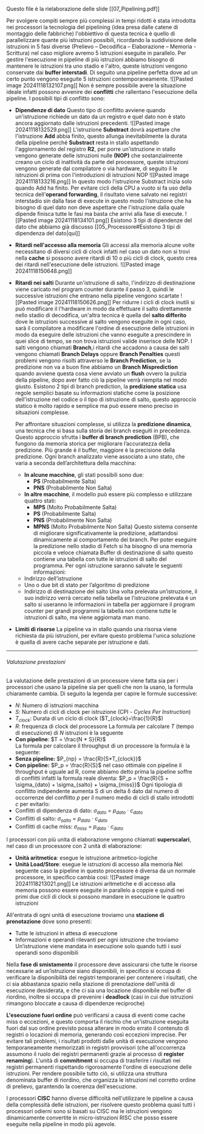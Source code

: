 Questo file è la rielaborazione delle slide [[07_Pipelining.pdf]]

Per svolgere compiti sempre più complessi in tempi ridotti è stata introdotta nei processori la tecnologia del pipelining (idea presa dalle catene di montaggio delle fabbriche) l'obbiettivo di questa tecnica è quello di parallelizzare quante più istruzioni possibili, ricordando la suddivisione delle istruzioni in 5 fasi diverse (Prelievo – Decodifica – Elaborazione – Memoria - Scrittura) nel caso migliore avremo 5 istruzioni eseguite in parallelo. Per gestire l'esecuzione in pipeline di più istruzioni abbiamo bisogno di mantenere le istruzioni tra uno stadio e l'altro, queste istruzioni vengono conservate dai **buffer interstadi**. Di seguito una pipeline perfetta dove ad un certo punto vengono eseguite 5 istruzioni contemporaneamente.
![[Pasted image 20241118132107.png]]
Non è sempre possibile avere la situazione ideale infatti possono avvenire dei **conflitti** che rallentano l'esecuzione della pipeline. I possibili tipi di conflitto sono:
- **Dipendenze di dato**
  Questo tipo di conflitto avviene quando un'istruzione richiede un dato da un registro e quel dato non è stato ancora aggiornato dalle istruzioni precedenti.
  ![[Pasted image 20241118132529.png]]
  L'istruzione **Substract** dovrà aspettare che l'istruzione **Add** abbia finito, questo allunga inevitabilmente la durata della pipeline perché **Substract** resta in stallo aspettando l'aggiornamento del registro **R2**, per porre un'istruzione in stallo vengono generate delle istruzioni nulle **(NOP)** che sostanzialmente creano un ciclo di inattività da parte del processore, queste istruzioni vengono generate dal compilatore o via hardware, di seguito il le istruzioni di prima con l'introduzioni di istruzioni NOP 
  ![[Pasted image 20241118133216.png]]
  In questo modo l'istruzione Substract inizia solo quando Add ha finito. 
  Per evitare cicli della CPU a vuoto si fa uso della tecnica dell'**operand forwarding**, il risultato viene salvato nei registri interstadio sin dalla fase di execute in questo modo l'istruzione che ha bisogno di quel dato non deve aspettare che l'istruzione dalla quale dipende finisca tutte le fasi ma basta che arrivi alla fase di execute.
  ![[Pasted image 20241118134101.png]]
  Esistono 3 tipi di dipendenze del dato che abbiamo già discusso [[05_Processore#Esistono 3 tipi di dipendenza del dato|qui]]
- **Ritardi nell'accesso alla memoria**
  Gli accessi alla memoria alcune volte necessitano di diversi cicli di clock infatti nel caso un dato non si trovi nella **cache** si possono avere ritardi di 10 o più cicli di clock, questo crea dei ritardi nell'esecuzione delle istruzioni.
  ![[Pasted image 20241118150648.png]]
- **Ritardi nei salti**
  Durante un'istruzione di salto, l'indirizzo di destinazione viene caricato nel program counter durante il passo 3, quindi le successive istruzioni che entrano nella pipeline vengono scartate
  ![[Pasted image 20241118150626.png]]
  Per ridurre i cicli di clock inutili si può modificare il l'hardware in modo da effettuare il salto direttamente nello stadio di decodifica, un'altra tecnica è quella del **salto differito** dove le istruzioni successive al salto vengono eseguite in ogni caso, sarà il compilatore a modificare l'ordine di esecuzione delle istruzioni in modo da eseguire delle istruzioni che vanno eseguite a prescindere in quei slice di tempo, se non trova istruzioni valide inserisce delle NOP. I salti vengono chiamati **Branch**,i ritardi che accadono a causa dei salti vengono chiamati **Branch Delays** oppure **Branch Penalties** questi problemi vengono risolti attraverso le **Branch Prediction**, se la predizione non va a buon fine abbiamo un **Branch Misprediction** quando avviene questa cosa viene avviato un **flush** ovvero la pulizia della pipeline, dopo aver fatto ciò la pipeline verrà riempita nel modo giusto. Esistono 2 tipi di branch prediction, la **predizione statica** usa regole semplici basate su informazioni statiche come la posizione dell'istruzione nel codice o il tipo di istruzione di salto, questo approccio statico è molto rapido e semplice ma può essere meno preciso in situazioni complesse.
  
  Per affrontare situazioni complesse, si utilizza la **predizione dinamica**, una tecnica che si basa sulla storia dei branch eseguiti in precedenza. Questo approccio sfrutta i **buffer di branch prediction** (BPB), che fungono da memoria storica per migliorare l’accuratezza della predizione. Più grande è il buffer, maggiore è la precisione della predizione. Ogni branch analizzato viene associato a uno stato, che varia a seconda dell’architettura della macchina:
	-  **In alcune macchine**, gli stati possibili sono due:
		  - **PS** (Probabilmente Salta)
		  - **PNS** (Probabilmente Non Salta)
	- **In altre macchine**, il modello può essere più complesso e utilizzare quattro stati:
		 - **MPS** (Molto Probabilmente Salta)
		 - **PS** (Probabilmente Salta)
		 - **PNS** (Probabilmente Non Salta)
		 - **MPNS** (Molto Probabilmente Non Salta)
  Questo sistema consente di migliorare significativamente la predizione, adattandosi dinamicamente al comportamento dei branch.
  Per poter eseguire la predizione nello stadio di Fetch si ha bisogno di una memoria piccola e veloce chiamata Buffer di destinazione di salto questo contiene una tabella con tutte le istruzioni di salto del programma. Per ogni istruzione saranno salvate le seguenti informazioni:
  - Indirizzo dell’istruzione
  - Uno o due bit di stato per l’algoritmo di predizione
  - Indirizzo di destinazione del salto 
  Una volta prelevata un’istruzione, il suo indirizzo verrà cercato nella tabella se l’istruzione prelevata è un salto si useranno le informazioni in tabella per aggiornare il program counter per grandi programmi la tabella non contiene tutte le istruzioni di salto, ma viene aggiornata man mano.

- **Limiti di risorse**
  La pipeline va in stallo quando una risorsa viene richiesta da più istruzioni, per evitare questo problema l'unica soluzione è quella di avere cache separate per istruzione e dati.

---
###### Valutazione prestazioni
La valutazione delle prestazioni di un processore viene fatta sia per i processori che usano la pipeline sia per quelli che non la usano, la formula chiaramente cambia. Di seguito la legenda per capire le formule successive:
- $N$: Numero di istruzioni macchina
- $S$: Numero di cicli di clock per istruzione (CPI - _Cycles Per Instruction_)
- $T_{clock}$​: Durata di un ciclo di clock ($T_{clock}=\frac{1}{R}​$)
- $R:$ frequenza di clock del processore 
La formula per calcolare $T$ (tempo di esecuzione) di $N$ istruzioni è la seguente
- **Con pipeline**: $T = \frac{N * S}{R}$  
La formula per calcolare il throughput di un processore la formula è la seguente:
- **Senza pipeline:** $P_{np} = \frac{R}{S*T_{clock}}$ 
- **Con pipeline:** $P_p = \frac{R}{S}$ 
nel caso ottimale con pipeline il throughput è uguale ad R, come abbiamo detto prima la pipeline soffre di conflitti infatti la formula reale diventa: 
$P_p = \frac{R}{S + \sigma_{dato} + \sigma_{salto} + \sigma_{miss}}$ 
Ogni tipologia di conflitto indipendente aumenta S di un delta δ dato dal numero di occorrenze del conflitto $p$ per il numero medio di cicli di stallo introdotti $c$ per evitarlo: 
- Conflitti di dipendenza di dato: $\sigma_{dato}$ = $p_{dato}$ · $c_{dato}$ 
- Conflitti di salto: $\sigma_{salto}$ = $p_{dato}$ · $c_{dato}$ 
- Conflitti di cache miss: $\sigma_{miss}$ = $p_{dato}$ · $c_{dato}$

I processori con più unita di elaborazione vengono chiamati **superscalari**, nel caso di un processore con 2 unità di elaborazione:
- **Unità aritmetica**: esegue le istruzione aritmetico-logiche
- **Unità Load/Store**: esegue le istruzioni di accesso alla memoria
Nel seguente caso la pipeline in questo processore è diversa da un normale processore, in specifico cambia così:
![[Pasted image 20241118213021.png]]
Le istruzioni aritmetiche e di accesso alla memoria possono essere eseguite in parallelo a coppie e quindi nei primi due cicli di clock si possono mandare in esecuzione le quattro istruzioni

All'entrata di ogni unità di esecuzione troviamo una **stazione di prenotazione** dove sono presenti:
- Tutte le istruzioni in attesa di esecuzione
- Informazioni e operandi rilevanti per ogni istruzione che troviamo
Un’istruzione viene mandata in esecuzione solo quando tutti i suoi operandi sono disponibili

Nella **fase di smistamento** il processore deve assicurarsi che tutte le risorse necessarie ad un’istruzione siano disponibili, in specifico si occupa di verificare la disponibilità dei registri temporanei per contenere i risultati, che ci sia abbastanza spazio nella stazione di prenotazione dell'unità di esecuzione desiderata, e che ci sia una locazione disponibile nel buffer di riordino, inoltre si occupa di prevenire i **deadlock** (casi in cui due istruzioni rimangono bloccate a causa di dipendenze reciproche)

**L'esecuzione fuori ordine** può verificarsi a causa di eventi come cache miss o eccezioni, e questo comporta il rischio che un'istruzione eseguita fuori dal suo ordine previsto possa alterare in modo errato il contenuto di registri o locazioni di memoria, generando così eccezioni imprecise. Per evitare tali problemi, i risultati prodotti dalle unità di esecuzione vengono temporaneamente memorizzati in registri provvisori (che all'occorrenza assumono il ruolo dei registri permanenti grazie al processo di **register renaming**). L'unità di **commitment** si occupa di trasferire i risultati nei registri permanenti rispettando rigorosamente l'ordine di esecuzione delle istruzioni. Per rendere possibile tutto ciò, si utilizza una struttura denominata buffer di riordino, che organizza le istruzioni nel corretto ordine di prelievo, garantendo la coerenza dell'esecuzione.

I processori **CISC** hanno diverse difficoltà nell'utilizzare le pipeline a causa della complessità delle istruzioni, per risolvere questo problema quasi tutti i processori odierni sono si basati su CISC ma le istruzioni vengono dinamicamente convertite in micro-istruzioni RISC che posso essere eseguite nella pipeline in modo più agevole.